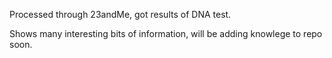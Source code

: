 Processed through 23andMe, got results of DNA test. 

Shows many interesting bits of information, will be adding knowlege to repo soon.